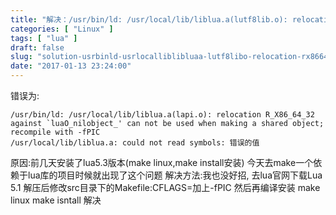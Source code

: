 ```yaml
---
title: "解决：/usr/bin/ld: /usr/local/lib/liblua.a(lutf8lib.o): relocation R_X86_64_32S against"
categories: [ "Linux" ]
tags: [ "lua" ]
draft: false
slug: "solution-usrbinld-usrlocalliblibluaa-lutf8libo-relocation-rx866432s-against-can-be-used-making-a-shared-obxject-recompile-with-f"
date: "2017-01-13 23:24:00"
---
```


错误为:
```
/usr/bin/ld: /usr/local/lib/liblua.a(lapi.o): relocation R_X86_64_32 against `luaO_nilobject_' can not be used when making a shared object; recompile with -fPIC  
/usr/local/lib/liblua.a: could not read symbols: 错误的值  
```
原因:前几天安装了lua5.3版本(make linux,make install安装)
今天去make一个依赖于lua库的项目时候就出现了这个问题
解决方法:我也没好招, 去lua官网下载Lua 5.1 解压后修改src目录下的Makefile:CFLAGS=加上-fPIC
然后再编译安装
make linux
make isntall 
解决
